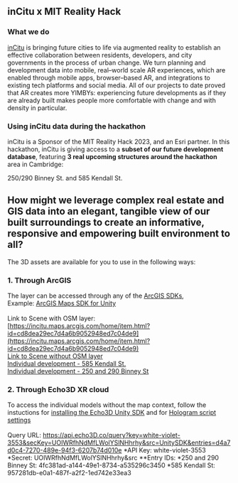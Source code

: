 ## inCitu x MIT Reality Hack

### **What we do**

[inCitu](https://www.incitu.us/) is bringing future cities to life via augmented reality to establish an effective collaboration between residents, developers, and city governments in the process of urban change. We turn planning and development data into mobile, real–world scale AR experiences, which are enabled through mobile apps, browser–based AR, and integrations to existing tech platforms and social media. All of our projects to date proved that AR creates more YIMBYs: experiencing future developments as if they are already built makes people more comfortable with change and with density in particular. 


### **Using inCitu data during the hackathon**

inCitu is a Sponsor of the MIT Reality Hack 2023, and an Esri partner. 
In this hackathon, inCitu is giving access to a **subset of our future development database**, featuring **3 real upcoming structures around the hackathon** area in Cambridge:  

250/290 Binney St. and 585 Kendall St. 

## How might we leverage complex real estate and GIS data into an elegant, tangible view of our built surroundings to create an informative, responsive and empowering built environment to all?

The 3D assets are available for you to use in the following ways: 


### 1. Through ArcGIS

The layer can be accessed through any of the [ArcGIS SDKs](https://developers.arcgis.com/documentation/mapping-apis-and-services/apis-and-sdks/),  \
Example: [ArcGIS Maps SDK for Unity](https://developers.arcgis.com/unity/)  \
 \
Link to Scene with OSM layer:
[https://incitu.maps.arcgis.com/home/item.html?id=cd8dea29ec7d4a6b9052948ed7c04de9](https://incitu.maps.arcgis.com/home/item.html?id=cd8dea29ec7d4a6b9052948ed7c04de9)
 \
[Link to Scene without OSM layer](https://incitu.maps.arcgis.com/home/item.html?id=324fcd6e7d0d46e485d697fc3c6be2da)
 \
[Individual development - 585 Kendall St.](https://incitu.maps.arcgis.com/home/item.html?id=e291ca18dfea44ae83285cb566f84344)
 \
[Individual development - 250 and 290 Binney St](https://incitu.maps.arcgis.com/home/item.html?id=bc388850d5084317aa5f4ae69a410c6b)


### 2. Through Echo3D XR cloud

To access the individual models without the map context, follow the instuctions for [installing the Echo3D Unity SDK](https://docs.echo3d.com/unity/installation#installation-and-features-review) and for [Hologram script settings](https://docs.echo3d.com/unity/hologram-script-settings#experimental-editor-preview) \
 \
Query URL: https://api.echo3D.co/query?key=white-violet-3553&secKey=UOIWRfhNdMfLWolYSlNHhrhy&src=UnitySDK&entries=d4a7d0c4-7270-489e-94f3-6207b74d010e *API Key: white-violet-3553
*Secret: UOIWRfhNdMfLWolYSlNHhrhy&src
**Entry IDs:
*250 and 290 Binney St: 4fc381ad-a144-49e1-8734-a535296c3450
*585 Kendall St: 957281db-e0a1-487f-a2f2-1ed742e33ea3
